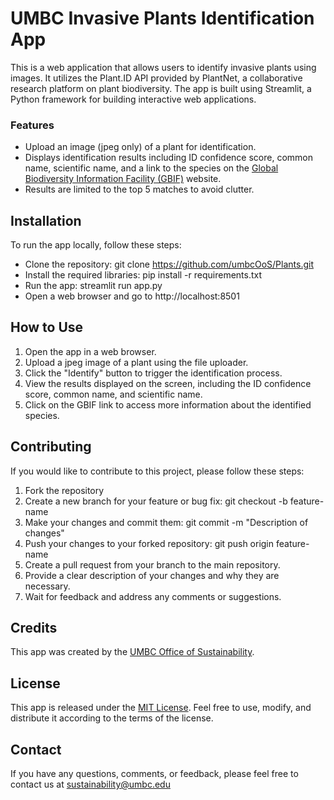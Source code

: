 # UMBC Invasive Plants Identification App
This is a web application that allows users to identify invasive plants using images. It utilizes the Plant.ID API provided by PlantNet, a collaborative research platform on plant biodiversity. The app is built using Streamlit, a Python framework for building interactive web applications.

### Features
- Upload an image (jpeg only) of a plant for identification.
- Displays identification results including ID confidence score, common name, scientific name, and a link to the species on the [Global Biodiversity Information Facility (GBIF)](https://www.gbif.org/) website.
- Results are limited to the top 5 matches to avoid clutter.


## Installation
To run the app locally, follow these steps:

- Clone the repository: git clone https://github.com/umbcOoS/Plants.git
- Install the required libraries: pip install -r requirements.txt
- Run the app: streamlit run app.py
- Open a web browser and go to http://localhost:8501

## How to Use
1. Open the app in a web browser.
2. Upload a jpeg image of a plant using the file uploader.
3. Click the "Identify" button to trigger the identification process.
4. View the results displayed on the screen, including the ID confidence score, common name, and scientific name.
5. Click on the GBIF link to access more information about the identified species.


## Contributing
If you would like to contribute to this project, please follow these steps:

1. Fork the repository
2. Create a new branch for your feature or bug fix: git checkout -b feature-name
3. Make your changes and commit them: git commit -m "Description of changes"
4. Push your changes to your forked repository: git push origin feature-name
5. Create a pull request from your branch to the main repository.
6. Provide a clear description of your changes and why they are necessary.
7. Wait for feedback and address any comments or suggestions.

## Credits
This app was created by the [UMBC Office of Sustainability](https://sustainability.umbc.edu/).  

## License
This app is released under the [MIT License](https://opensource.org/license/mit/). Feel free to use, modify, and distribute it according to the terms of the license.

## Contact 
If you have any questions, comments, or feedback, please feel free to contact us at sustainability@umbc.edu

